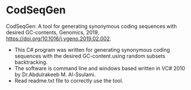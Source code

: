# CodSeqGen
CodSeqGen: A tool for generating synonymous coding sequences with desired GC-contents, Genomics, 2019, https://doi.org/10.1016/j.ygeno.2019.02.002.
- This C# program was written for generating synonymous coding sequences with the desired GC-content.using random subsets backtracking.
- The software is command line and windows based written in VC# 2010 by Dr.Abdulrakeeb  M. Al-Ssulami.
- Read readme.txt file to correctly use the tool.

